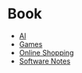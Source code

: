 # Book

* [AI](/Pages/AI/AI.md)
* [Games](/Pages/Entertainment/Games.md)
* [Online Shopping](/Pages/Entertainment/OnlineShopping.md)
* [Software Notes](/Pages/Research/Software.md)
